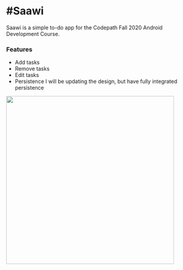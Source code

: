 #Saawi
===================

Saawi is a simple to-do app for the Codepath Fall 2020 Android Development Course.

### Features
- Add tasks
- Remove tasks
- Edit tasks
- Persistence
I will be updating the design, but have fully integrated persistence

<img src="http://i.imgur.com/dio0DXF.png" width="450" />
